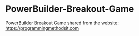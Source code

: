 # PowerBuilder-Breakout-Game
PowerBuilder Breakout Game
shared from the website: https://programmingmethodsit.com
